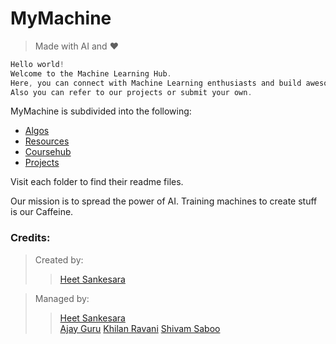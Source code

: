 # MyMachine 

>Made with AI and :heart:

```c
Hello world!
Welcome to the Machine Learning Hub.
Here, you can connect with Machine Learning enthusiasts and build awesome stuff!!
Also you can refer to our projects or submit your own. 
```




MyMachine is subdivided into the following:

 * [Algos](Algos/README.md)
 * [Resources](Resources/README.md)  
 * [Coursehub](Coursehub/README.md)
 * [Projects](Projects/README.md)

















Visit each folder to find their readme files.








Our mission is to spread the power of AI. Training machines to create stuff is our Caffeine.

### Credits:


> Created by:
>>[Heet Sankesara](https://github.com/Hsankesara)


>Managed by: 
>>[Heet Sankesara](https://github.com/Hsankesara)  
>>[Ajay Guru](https://github.com/guru-DeV-002)
>>[Khilan Ravani](https://github.com/khilanravani)
>>[Shivam Saboo](https://github.com/shivamsaboo17)
